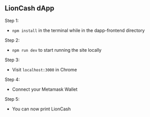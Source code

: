 ## LionCash dApp

Step 1:

- `npm install` in the terminal while in the dapp-frontend directory

Step 2:

- `npm run dev` to start running the site locally

Step 3:

- Visit `localhost:3000` in Chrome

Step 4:

- Connect your Metamask Wallet

Step 5:

- You can now print LionCash
